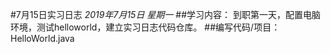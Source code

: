 ﻿#7月15日实习日志
*2019年7月15日 星期一*
##学习内容：
到职第一天，配置电脑环境，测试helloworld，建立实习日志代码仓库。
##编写代码/项目：
HelloWorld.java
